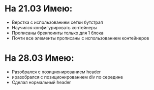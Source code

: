 <h1>На 21.03 Имею:</h1>
<ul>
<li>Верстка с использованием сетки бутстрап</li>
<li>Научился конфигурировать контейнеры</li>
<li>Прописаны брекпоинты только для 1 блока</li>
<li>Почти все элементы прописаны с использованием контейнеров</li>
</ul>


<h1>На 28.03 Имею:</h1>
<ul>
<li>Разобрался с позиционированием header</li>
<li>иразобрался с позиционированием div по середине</li>
<li>Сделал нормальный header</li>
</ul>


